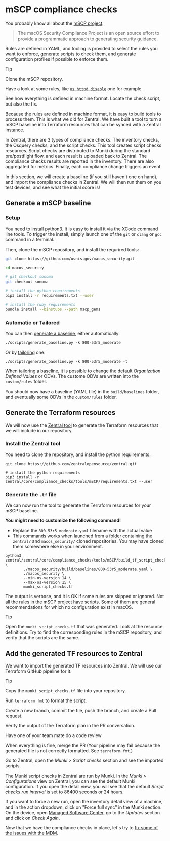 # mSCP compliance checks

You probably know all about the [mSCP project](https://github.com/usnistgov/macos_security).

> The macOS Security Compliance Project is an open source effort to provide a programmatic approach to generating security guidance.

Rules are defined in YAML, and tooling is provided to select the rules you want to enforce, generate scripts to check them, and generate configuration profiles if possible to enforce them.

> [!TIP]
> Clone the mSCP repository.
> 
> Have a look at some rules, like [`os_httpd_disable`](https://github.com/usnistgov/macos_security/blob/main/rules/os/os_httpd_disable.yaml) one for example.
> 
> See how everything is defined in machine format. Locate the check script, but also the fix.

Because the rules are defined in machine format, it is easy to build tools to process them. This is what we did for Zentral. We have built a tool to turn a mSCP baseline into Terraform resources that can be synced with a Zentral instance.

In Zentral, there are 3 types of compliance checks. The inventory checks, the Osquery checks, and the script checks. This tool creates script checks resources. Script checks are distributed to Munki during the standard pre/postflight flow, and each result is uploaded back to Zentral. The compliance checks results are reported in the inventory. There are also aggregated for metrics. Finally, each compliance change triggers an event.

In this section, we will create a baseline (if you still haven't one on hand), and import the compliance checks in Zentral. We will then run them on you test devices, and see what the initial score is!

## Generate a mSCP baseline

### Setup

You need to install python3. It is easy to install it via the XCode command line tools. To trigger the install, simply launch one of the  `git` or `clang` or `gcc` command in a terminal.

Then, clone the mSCP repository, and install the requrired tools:

```bash
git clone https://github.com/usnistgov/macos_security.git

cd macos_security

# git checkout sonoma
git checkout sonoma

# install the python requirements
pip3 install -r requirements.txt --user

# install the ruby requirements
bundle install --binstubs --path mscp_gems
```

### Automatic or Tailored

You can then [generate a baseline](https://github.com/usnistgov/macos_security/wiki/Generate-a-Baseline), either automatically:

```
./scripts/generate_baseline.py -k 800-53r5_moderate
```

Or by [tailoring](https://github.com/usnistgov/macos_security/wiki/Tailoring) one:


```
./scripts/generate_baseline.py -k 800-53r5_moderate -t
```

When tailoring a baseline, it is possible to change the default _Organization Defined Values_ or ODVs. The custome ODVs are written into the `custom/rules` folder.

You should now have a baseline (YAML file) in the `build/baselines` folder, and eventually some ODVs in the `custom/rules` folder.

## Generate the Terraform resources

We will now use the [Zentral tool](https://github.com/zentralopensource/zentral/tree/main/zentral/core/compliance_checks/tools/mSCP) to generate the Terraform resources that we will include in our repository.

### Install the Zentral tool

You need to clone the repository, and install the python requirements.

```
git clone https://github.com/zentralopensource/zentral.git

# install the python requirements
pip3 install -r zentral/core/compliance_checks/tools/mSCP/requirements.txt --user
```

### Generate the `.tf` file

We can now run the tool to generate the Terraform resources for your mSCP baseline.

**You might need to customize the following command!**

- Replace the `800-53r5_moderate.yaml` filename with the actual value
-  This commands works when launched from a folder containing the `zentral/` and `macos_security/` cloned repositories. You may have cloned them somewhere else in your environment.

```
python3 zentral/zentral/core/compliance_checks/tools/mSCP/build_tf_script_checks.py \
        ./macos_security/build/baselines/800-53r5_moderate.yaml \
        ./macos_security \
        --min-os-version 14 \
        --max-os-version 15 \
        munki_script_checks.tf
```

The output is verbose, and it is OK if some rules are skipped or ignored. Not all the rules in the mSCP project have scripts. Some of them are general recommendations for which no configuration exist in macOS.


> [!TIP]
> 
> Open the `munki_script_checks.tf` that was generated. Look at the resource definitions. Try to find the corresponding rules in the mSCP repository, and verify that the scripts are the same.


## Add the generated TF resources to Zentral

We want to import the generated TF resources into Zentral. We will use our Terraform GitHub pipeline for it.

> [!TIP]
> 
> Copy the `munki_script_checks.tf` file into your repository.
> 
> Run `terraform fmt` to format the script.
> 
> Create a new branch, commit the file, push the branch, and create a Pull request.
> 
> Verify the output of the Terraform plan in the PR conversation.
> 
> Have one of your team mate do a code review
> 
> When everything is fine, merge the PR (Your pipeline may fail because the generated file is not correctly formatted. See `terraform fmt`.)
> 
> Go to Zentral, open the _Munki > Script checks_ section and see the imported scripts.


The Munki script checks in Zentral are run by Munki. In the _Munki > Configurations_ view on Zentral, you can see the default Munki configuration. If you open the detail view, you will see that the default _Script checks run interval_ is set to 86400 seconds or 24 hours.

If you want to force a new run, open the inventory detail view of a machine, and in the action dropdown, click on "Force full sync" in the Munki section. On the device, open [Managed Software Center](munki://updates), go to the _Updates_ section and click on _Check Again_.

Now that we have the compliance checks in place, let's try to [fix some of the issues with the MDM](./6_mdm.md).